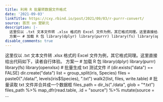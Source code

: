 ```yaml
---
title: 利用 R 批量转数据文件格式
date: '2021-09-03'
linkTitle: https://cxy.rbind.io/post/2021/09/03/r-purrr-convert/
source: 首页 on 楚新元
description: |-
  这里仅以 .txt 文本文件转 .xlsx 格式的 Excel 文件为例，其它格式同理。这里直接给出代码如下，读者自行体验。
  方案一 # 加载 R 包 library(dplyr) library(purrr) library(fs) library(openxlsx) # 批量生成 txt 测试文件 if (dir.exists(&#34;data&#34;) == FALSE) dir.create(&#34;data&#34;) list = group_split(iris, Species) files = paste0(&#34;./data/&#34;, levels(iris$Species), &#34;.txt&#34;) walk2(list, files, write.table) # 批量读取 txt 文件并合并成一个数据框 files_path = dir_ls(&#34;./data&#34;, glob = &#34;*.txt&#34;) files_path %&gt;% map_dfr(read.table, .id = &#34;source&#34;) %&gt;% mutate(source = ...
disable_comments: true
---
```

这里仅以 .txt 文本文件转 .xlsx 格式的 Excel 文件为例，其它格式同理。这里直接给出代码如下，读者自行体验。
方案一 # 加载 R 包 library(dplyr) library(purrr) library(fs) library(openxlsx) # 批量生成 txt 测试文件 if (dir.exists(&#34;data&#34;) == FALSE) dir.create(&#34;data&#34;) list = group_split(iris, Species) files = paste0(&#34;./data/&#34;, levels(iris$Species), &#34;.txt&#34;) walk2(list, files, write.table) # 批量读取 txt 文件并合并成一个数据框 files_path = dir_ls(&#34;./data&#34;, glob = &#34;*.txt&#34;) files_path %&gt;% map_dfr(read.table, .id = &#34;source&#34;) %&gt;% mutate(source = ...